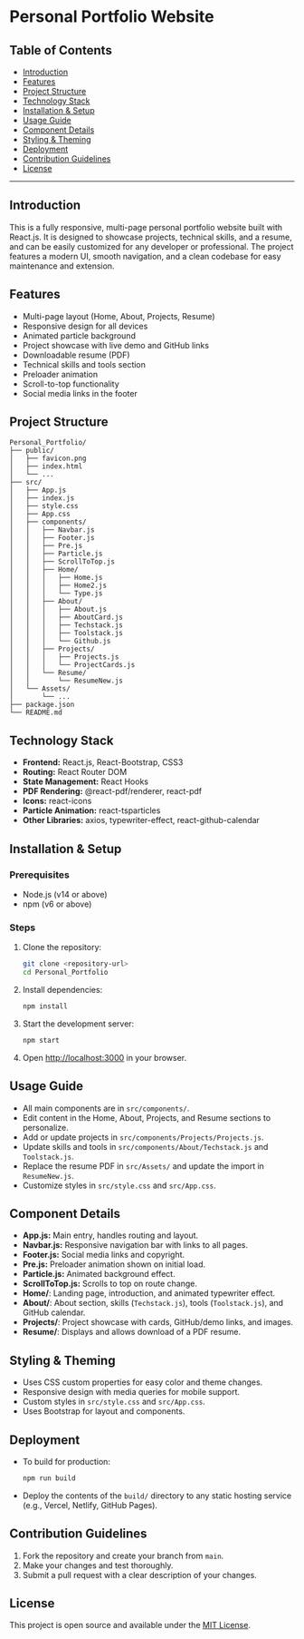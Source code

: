 # Personal Portfolio Website

## Table of Contents
- [Introduction](#introduction)
- [Features](#features)
- [Project Structure](#project-structure)
- [Technology Stack](#technology-stack)
- [Installation & Setup](#installation--setup)
- [Usage Guide](#usage-guide)
- [Component Details](#component-details)
- [Styling & Theming](#styling--theming)
- [Deployment](#deployment)
- [Contribution Guidelines](#contribution-guidelines)
- [License](#license)

---

## Introduction
This is a fully responsive, multi-page personal portfolio website built with React.js. It is designed to showcase projects, technical skills, and a resume, and can be easily customized for any developer or professional. The project features a modern UI, smooth navigation, and a clean codebase for easy maintenance and extension.

## Features
- Multi-page layout (Home, About, Projects, Resume)
- Responsive design for all devices
- Animated particle background
- Project showcase with live demo and GitHub links
- Downloadable resume (PDF)
- Technical skills and tools section
- Preloader animation
- Scroll-to-top functionality
- Social media links in the footer

## Project Structure
```
Personal_Portfolio/
├── public/
│   ├── favicon.png
│   ├── index.html
│   └── ...
├── src/
│   ├── App.js
│   ├── index.js
│   ├── style.css
│   ├── App.css
│   ├── components/
│   │   ├── Navbar.js
│   │   ├── Footer.js
│   │   ├── Pre.js
│   │   ├── Particle.js
│   │   ├── ScrollToTop.js
│   │   ├── Home/
│   │   │   ├── Home.js
│   │   │   ├── Home2.js
│   │   │   └── Type.js
│   │   ├── About/
│   │   │   ├── About.js
│   │   │   ├── AboutCard.js
│   │   │   ├── Techstack.js
│   │   │   ├── Toolstack.js
│   │   │   └── Github.js
│   │   ├── Projects/
│   │   │   ├── Projects.js
│   │   │   └── ProjectCards.js
│   │   └── Resume/
│   │       └── ResumeNew.js
│   └── Assets/
│       └── ...
├── package.json
└── README.md
```

## Technology Stack
- **Frontend:** React.js, React-Bootstrap, CSS3
- **Routing:** React Router DOM
- **State Management:** React Hooks
- **PDF Rendering:** @react-pdf/renderer, react-pdf
- **Icons:** react-icons
- **Particle Animation:** react-tsparticles
- **Other Libraries:** axios, typewriter-effect, react-github-calendar

## Installation & Setup
### Prerequisites
- Node.js (v14 or above)
- npm (v6 or above)

### Steps
1. Clone the repository:
   ```bash
   git clone <repository-url>
   cd Personal_Portfolio
   ```
2. Install dependencies:
   ```bash
   npm install
   ```
3. Start the development server:
   ```bash
   npm start
   ```
4. Open [http://localhost:3000](http://localhost:3000) in your browser.

## Usage Guide
- All main components are in `src/components/`.
- Edit content in the Home, About, Projects, and Resume sections to personalize.
- Add or update projects in `src/components/Projects/Projects.js`.
- Update skills and tools in `src/components/About/Techstack.js` and `Toolstack.js`.
- Replace the resume PDF in `src/Assets/` and update the import in `ResumeNew.js`.
- Customize styles in `src/style.css` and `src/App.css`.

## Component Details
- **App.js:** Main entry, handles routing and layout.
- **Navbar.js:** Responsive navigation bar with links to all pages.
- **Footer.js:** Social media links and copyright.
- **Pre.js:** Preloader animation shown on initial load.
- **Particle.js:** Animated background effect.
- **ScrollToTop.js:** Scrolls to top on route change.
- **Home/**: Landing page, introduction, and animated typewriter effect.
- **About/**: About section, skills (`Techstack.js`), tools (`Toolstack.js`), and GitHub calendar.
- **Projects/**: Project showcase with cards, GitHub/demo links, and images.
- **Resume/**: Displays and allows download of a PDF resume.

## Styling & Theming
- Uses CSS custom properties for easy color and theme changes.
- Responsive design with media queries for mobile support.
- Custom styles in `src/style.css` and `src/App.css`.
- Uses Bootstrap for layout and components.

## Deployment
- To build for production:
  ```bash
  npm run build
  ```
- Deploy the contents of the `build/` directory to any static hosting service (e.g., Vercel, Netlify, GitHub Pages).

## Contribution Guidelines
1. Fork the repository and create your branch from `main`.
2. Make your changes and test thoroughly.
3. Submit a pull request with a clear description of your changes.

## License
This project is open source and available under the [MIT License](LICENSE).
